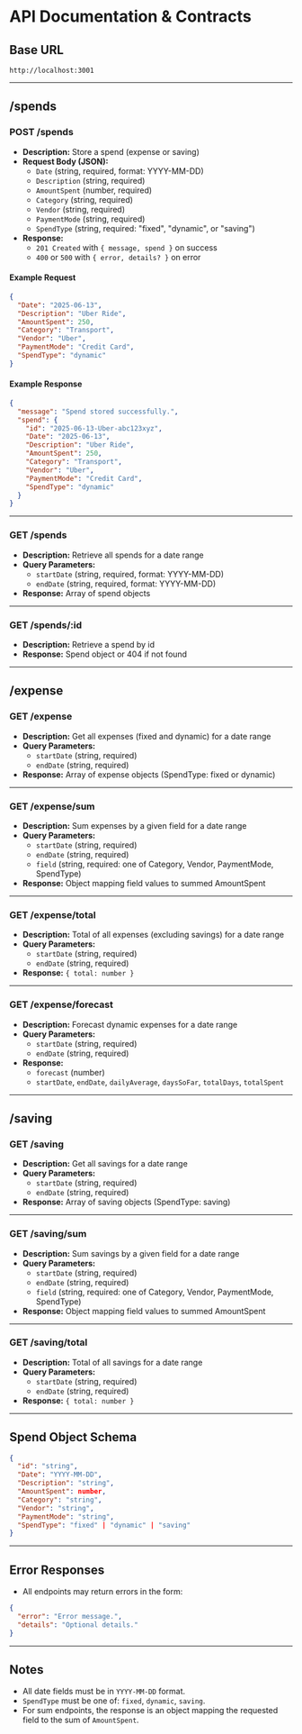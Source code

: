 # API Documentation & Contracts

## Base URL

    http://localhost:3001

---

## /spends

### POST /spends
- **Description:** Store a spend (expense or saving)
- **Request Body (JSON):**
  - `Date` (string, required, format: YYYY-MM-DD)
  - `Description` (string, required)
  - `AmountSpent` (number, required)
  - `Category` (string, required)
  - `Vendor` (string, required)
  - `PaymentMode` (string, required)
  - `SpendType` (string, required: "fixed", "dynamic", or "saving")
- **Response:**
  - `201 Created` with `{ message, spend }` on success
  - `400` or `500` with `{ error, details? }` on error

#### Example Request
```json
{
  "Date": "2025-06-13",
  "Description": "Uber Ride",
  "AmountSpent": 250,
  "Category": "Transport",
  "Vendor": "Uber",
  "PaymentMode": "Credit Card",
  "SpendType": "dynamic"
}
```

#### Example Response
```json
{
  "message": "Spend stored successfully.",
  "spend": {
    "id": "2025-06-13-Uber-abc123xyz",
    "Date": "2025-06-13",
    "Description": "Uber Ride",
    "AmountSpent": 250,
    "Category": "Transport",
    "Vendor": "Uber",
    "PaymentMode": "Credit Card",
    "SpendType": "dynamic"
  }
}
```

---

### GET /spends
- **Description:** Retrieve all spends for a date range
- **Query Parameters:**
  - `startDate` (string, required, format: YYYY-MM-DD)
  - `endDate` (string, required, format: YYYY-MM-DD)
- **Response:** Array of spend objects

---

### GET /spends/:id
- **Description:** Retrieve a spend by id
- **Response:** Spend object or 404 if not found

---

## /expense

### GET /expense
- **Description:** Get all expenses (fixed and dynamic) for a date range
- **Query Parameters:**
  - `startDate` (string, required)
  - `endDate` (string, required)
- **Response:** Array of expense objects (SpendType: fixed or dynamic)

---

### GET /expense/sum
- **Description:** Sum expenses by a given field for a date range
- **Query Parameters:**
  - `startDate` (string, required)
  - `endDate` (string, required)
  - `field` (string, required: one of Category, Vendor, PaymentMode, SpendType)
- **Response:** Object mapping field values to summed AmountSpent

---

### GET /expense/total
- **Description:** Total of all expenses (excluding savings) for a date range
- **Query Parameters:**
  - `startDate` (string, required)
  - `endDate` (string, required)
- **Response:** `{ total: number }`

---

### GET /expense/forecast
- **Description:** Forecast dynamic expenses for a date range
- **Query Parameters:**
  - `startDate` (string, required)
  - `endDate` (string, required)
- **Response:**
  - `forecast` (number)
  - `startDate`, `endDate`, `dailyAverage`, `daysSoFar`, `totalDays`, `totalSpent`

---

## /saving

### GET /saving
- **Description:** Get all savings for a date range
- **Query Parameters:**
  - `startDate` (string, required)
  - `endDate` (string, required)
- **Response:** Array of saving objects (SpendType: saving)

---

### GET /saving/sum
- **Description:** Sum savings by a given field for a date range
- **Query Parameters:**
  - `startDate` (string, required)
  - `endDate` (string, required)
  - `field` (string, required: one of Category, Vendor, PaymentMode, SpendType)
- **Response:** Object mapping field values to summed AmountSpent

---

### GET /saving/total
- **Description:** Total of all savings for a date range
- **Query Parameters:**
  - `startDate` (string, required)
  - `endDate` (string, required)
- **Response:** `{ total: number }`

---

## Spend Object Schema

```json
{
  "id": "string",
  "Date": "YYYY-MM-DD",
  "Description": "string",
  "AmountSpent": number,
  "Category": "string",
  "Vendor": "string",
  "PaymentMode": "string",
  "SpendType": "fixed" | "dynamic" | "saving"
}
```

---

## Error Responses
- All endpoints may return errors in the form:
```json
{
  "error": "Error message.",
  "details": "Optional details."
}
```

---

## Notes
- All date fields must be in `YYYY-MM-DD` format.
- `SpendType` must be one of: `fixed`, `dynamic`, `saving`.
- For sum endpoints, the response is an object mapping the requested field to the sum of `AmountSpent`.
